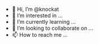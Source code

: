 - 👋 Hi, I’m @knockat
- 👀 I’m interested in ...
- 🌱 I’m currently learning ...
- 💞️ I’m looking to collaborate on ...
- 📫 How to reach me ...

<!---
knockat/knockat is a ✨ special ✨ repository because its `README.md` (this file) appears on your GitHub profile.
You can click the Preview link to take a look at your changes.
--->

